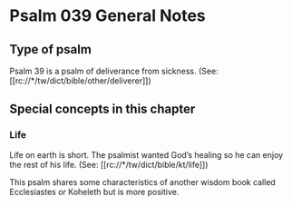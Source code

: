# Psalm 039 General Notes
## Type of psalm

Psalm 39 is a psalm of deliverance from sickness. (See: [[rc://*/tw/dict/bible/other/deliverer]])

## Special concepts in this chapter

### Life
Life on earth is short. The psalmist wanted God’s healing so he can enjoy the rest of his life. (See: [[rc://*/tw/dict/bible/kt/life]])

This psalm shares some characteristics of another wisdom book called Ecclesiastes or Koheleth but is more positive.